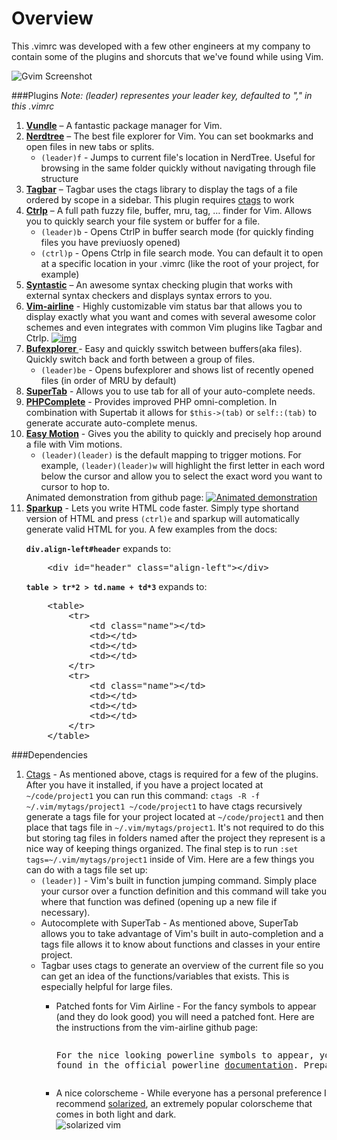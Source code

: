 Overview
============

This .vimrc was developed with a few other engineers at my company to contain some of the plugins and shorcuts that we've found while using Vim.

<img src="http://i.imgur.com/QkN0bpN.png" title="Gvim Screenshot"/></a>

###Plugins
<i>Note: (leader) representes your leader key, defaulted to "," in this .vimrc</i>
<ol>
<li><b><a href="https://github.com/gmarik/vundle">Vundle</a></b> – A fantastic package manager for Vim.</li>
<li><b><a href="https://github.com/scrooloose/nerdtree">Nerdtree</a></b>  – The best file explorer for Vim. You can set bookmarks and open files in new tabs or splits.  
  <ul>
    <li> <code>(leader)f</code> - Jumps to current file's location in NerdTree. Useful for browsing in the same folder quickly without navigating through file structure</li>
  </ul>
</li>
<li><b><a href="https://github.com/majutsushi/tagbar">Tagbar</a></b>  – Tagbar uses the ctags library to display the tags of a file ordered by scope in a sidebar. This plugin requires <a href="http://ctags.sourceforge.net/">ctags</a> to work</li> 
<li><b><a href="https://github.com/kien/ctrlp.vim">Ctrlp</a></b>  – A full path fuzzy file, buffer, mru, tag, … finder for Vim. Allows you to quickly search your file system or buffer for a file.
  <ul>
    <li><code>(leader)b</code> - Opens CtrlP in buffer search mode (for quickly finding files you have previuosly opened)</li>
    <li><code>(ctrl)p</code> - Opens Ctrlp in file search mode. You can default it to open at a specific location in your .vimrc (like the root of your project, for example)</li>
  </ul>
</li>
<li><b><a href="https://github.com/scrooloose/syntastic">Syntastic</a></b>  – An awesome syntax checking plugin that works with external syntax checkers and displays syntax errors to you. </li>
<li><b><a href="https://github.com/bling/vim-airline">Vim-airline</a></b>   - Highly customizable vim status bar that allows you to display exactly what you want and comes with several awesome color schemes and even integrates with common Vim plugins like Tagbar and Ctrlp.
<a href="https://github.com/bling/vim-airline/wiki/screenshots/demo.gif" target="_blank"><img src="https://github.com/bling/vim-airline/wiki/screenshots/demo.gif" alt="img" style="max-width:100%;"></a>
</li>
<li><b><a href="https://github.com/corntrace/bufexplorer"> Bufexplorer </a></b> - Easy and quickly sswitch between buffers(aka files). Quickly switch back and forth between a group of files.
  <ul>
    <li><code>(leader)be</code> - Opens bufexplorer and shows list of recently opened files (in order of MRU by default)</li>
  </ul>
</li>
<li><b> <a href="https://github.com/ervandew/supertab">SuperTab</a></b> - Allows you to use tab for all of your auto-complete needs. 
<li><b><a href="https://github.com/shawncplus/phpcomplete.vim">PHPComplete</a></b> - Provides improved PHP omni-completion. In combination with Supertab it allows for <code>$this->(tab)</code> or <code>self::(tab)</code> to generate accurate auto-complete menus.
</li>
<li><b><a href="https://github.com/Lokaltog/vim-easymotion">Easy Motion</a></b> - Gives you the ability to quickly and precisely hop around a file with Vim motions. 
  <ul>
    <li><code>(leader)(leader)</code> is the default mapping to trigger motions. For example, <code>(leader)(leader)w</code> will highlight the first letter in each word below the cursor and allow you to select the exact word you want to cursor to hop to. 
  </ul>
  Animated demonstration from github page:
  <a href="https://github-camo.global.ssl.fastly.net/311e2034c078b3d7a53497020cda7b3bedda249d/687474703a2f2f6f6935342e74696e797069632e636f6d2f3279797365666d2e6a7067" target="_blank"><img src="https://github-camo.global.ssl.fastly.net/311e2034c078b3d7a53497020cda7b3bedda249d/687474703a2f2f6f6935342e74696e797069632e636f6d2f3279797365666d2e6a7067" alt="Animated demonstration" style="max-width:100%;"></a>
<li><b><a href="https://github.com/rstacruz/sparkup">Sparkup</b></a> - Lets you write HTML code faster.  Simply type shortand version of HTML and press <code>(ctrl)e</code> and sparkup will automatically generate valid HTML for you. A few examples from the docs:
<p><strong><code>div.align-left#header</code></strong> expands to:</p>
<div class="highlight highlight-html"><pre>    <span class="nt">&lt;div</span> <span class="na">id=</span><span class="s">"header"</span> <span class="na">class=</span><span class="s">"align-left"</span><span class="nt">&gt;&lt;/div&gt;</span>
</pre></div>
<p><strong><code>table &gt; tr*2 &gt; td.name + td*3</code></strong> expands to:</p>
<div class="highlight highlight-html"><pre>    <span class="nt">&lt;table&gt;</span>
        <span class="nt">&lt;tr&gt;</span>
            <span class="nt">&lt;td</span> <span class="na">class=</span><span class="s">"name"</span><span class="nt">&gt;&lt;/td&gt;</span>
            <span class="nt">&lt;td&gt;&lt;/td&gt;</span>
            <span class="nt">&lt;td&gt;&lt;/td&gt;</span>
            <span class="nt">&lt;td&gt;&lt;/td&gt;</span>
        <span class="nt">&lt;/tr&gt;</span>
        <span class="nt">&lt;tr&gt;</span>
            <span class="nt">&lt;td</span> <span class="na">class=</span><span class="s">"name"</span><span class="nt">&gt;&lt;/td&gt;</span>
            <span class="nt">&lt;td&gt;&lt;/td&gt;</span>
            <span class="nt">&lt;td&gt;&lt;/td&gt;</span>
            <span class="nt">&lt;td&gt;&lt;/td&gt;</span>
        <span class="nt">&lt;/tr&gt;</span>
    <span class="nt">&lt;/table&gt;</span>
</pre></div>
</li>
</ol>

###Dependencies
<ol>
  <li><a href="http://ctags.sourceforge.net/">Ctags</a> - As mentioned above, ctags is required for a few of the plugins. After you have it installed, if you have a project located at  <code>~/code/project1</code> you can run this command: <code>ctags -R -f ~/.vim/mytags/project1 ~/code/project1</code> to have ctags recursively generate a tags file for your project located at <code>~/code/project1</code> and then place that tags file in <code>~/.vim/mytags/project1</code>. It's not required to do this but storing tag files in folders named after the project they represent is a nice way of keeping things organized. The final step is to run <code>:set tags=~/.vim/mytags/project1</code> inside of Vim. 
  Here are a few things you can do with a tags file set up:
    <ul>
      <li> <code>(leader)]</code> - Vim's built in function jumping command. Simply place your cursor over a function definition and this command will take you where that function was defined (opening up a new file if necessary). </li>
      <li> Autocomplete with SuperTab - As mentioned above, SuperTab allows you to take advantage of Vim's built in auto-completion and a tags file allows it to know about functions and classes in your entire project.</li>
       <li> Tagbar uses ctags to generate an overview of the current file so you can get an idea of the functions/variables that exists. This is especially helpful for large files. </li>
    <ul>
  </li>
<li> Patched fonts for Vim Airline - For the fancy symbols to appear (and they do look good) you will need a patched font. Here are the instructions from the vim-airline github page:
<pre><p>For the nice looking powerline symbols to appear, you will need to install a patched font. Instructions can be 
found in the official powerline <a href="https://powerline.readthedocs.org/en/latest/fontpatching.html">documentation</a>. Prepatched fonts can be found in the <a href="https://github.com/Lokaltog/powerline-fonts">powerline-fonts</a> repository.</p></pre>
</li>
<li> A nice colorscheme - While everyone has a personal preference I recommend <a href="http://ethanschoonover.com/solarized">solarized</a>, an extremely popular colorscheme that comes in both light and dark.  </li>
<img src="http://ethanschoonover.com/solarized/img/solarized-vim.png" alt="solarized vim">

</ol>
